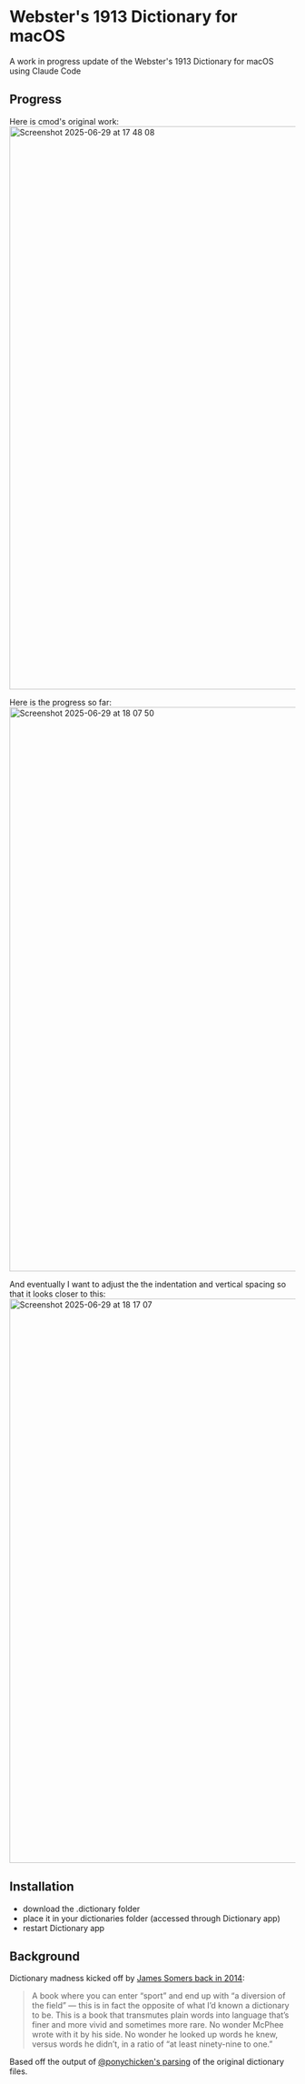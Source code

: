 # Webster's 1913 Dictionary for macOS

A work in progress update of the Webster's 1913 Dictionary for macOS using Claude Code

## Progress

Here is cmod's original work:
<img width="991" alt="Screenshot 2025-06-29 at 17 48 08" src="https://github.com/user-attachments/assets/5ce863d2-4080-49be-bb76-9bec98d1b3ce" />

Here is the progress so far:
<img width="993" alt="Screenshot 2025-06-29 at 18 07 50" src="https://github.com/user-attachments/assets/db42b4df-76a9-472a-b782-c96662921e2b" />

And eventually I want to adjust the the indentation and vertical spacing so that it looks closer to this:
<img width="993" alt="Screenshot 2025-06-29 at 18 17 07" src="https://github.com/user-attachments/assets/a4f32200-6579-4dc1-abc3-da65d2d514ce" />


## Installation

- download the .dictionary folder
- place it in your dictionaries folder (accessed through Dictionary app)
- restart Dictionary app

## Background

Dictionary madness kicked off by [James Somers back in 2014](https://jsomers.net/blog/dictionary):

> A book where you can enter “sport” and end up with “a diversion of the field” — this is in fact the opposite of what I’d known a dictionary to be. This is a book that transmutes plain words into language that’s finer and more vivid and sometimes more rare. No wonder McPhee wrote with it by his side. No wonder he looked up words he knew, versus words he didn’t, in a ratio of “at least ninety-nine to one.”

Based off the output of [@ponychicken's parsing](https://github.com/ponychicken/WebsterParser) of the original dictionary files.
